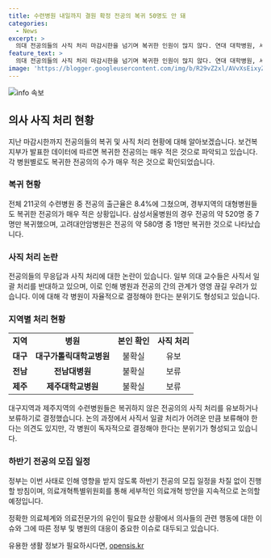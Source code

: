 ```yaml
---
title: 수련병원 내일까지 결원 확정 전공의 복귀 50명도 안 돼
categories:
  - News
excerpt: >
  의대 전공의들의 사직 처리 마감시한을 넘기며 복귀한 인원이 많지 않다. 연대 대학병원, 세브란스 병원 등에서는 전공의 중 일부만 복귀한 것으로 보고되었으며, 복지부에 따르면 전체 수련병원의 전공의 출근율은 8.4%에 불과하다고 한다. 병원과 전공의 사이의 관계가 끊길 우려가 있는 가운데, 사직서 일괄 수리 여부에 대한 논란이 이어지고 있으며, 병원마다 각자 사직서 처리 여부를 결정하게 될 것으로 보인다.
feature_text: >
  의대 전공의들의 사직 처리 마감시한을 넘기며 복귀한 인원이 많지 않다. 연대 대학병원, 세브란스 병원 등에서는 전공의 중 일부만 복귀한 것으로 보고되었으며, 복지부에 따르면 전체 수련병원의 전공의 출근율은 8.4%에 불과하다고 한다. 병원과 전공의 사이의 관계가 끊길 우려가 있는 가운데, 사직서 일괄 수리 여부에 대한 논란이 이어지고 있으며, 병원마다 각자 사직서 처리 여부를 결정하게 될 것으로 보인다.
image: 'https://blogger.googleusercontent.com/img/b/R29vZ2xl/AVvXsEixyZcFfHzMRdzZMjFBmAUKJYCLCGyLL1o632UiGVXcaFdKo_bkvkuCioo0uUKlGfBVcT3P84aROyZIXSBEx3Aw5nCQ3pTgDom1WDC4m8eifvWiAmWEEVb4x6G_l8C0QH225ldMjyaFvpxGEBGNO37VmDTDMHGhJPq73UglMfDca1-0aw/s1600/blogspot.png'
---
```


<p><img src="https://blogger.googleusercontent.com/img/b/R29vZ2xl/AVvXsEixyZcFfHzMRdzZMjFBmAUKJYCLCGyLL1o632UiGVXcaFdKo_bkvkuCioo0uUKlGfBVcT3P84aROyZIXSBEx3Aw5nCQ3pTgDom1WDC4m8eifvWiAmWEEVb4x6G_l8C0QH225ldMjyaFvpxGEBGNO37VmDTDMHGhJPq73UglMfDca1-0aw/s1600/blogspot.png" alt="info 속보" /></p>

<h2 data-ke-size="size26">의사 사직 처리 현황</h2>

<p data-ke-size="size16">지난 마감시한까지 전공의들의 복귀 및 사직 처리 현황에 대해 알아보겠습니다. 보건복지부가 발표한 데이터에 따르면 복귀한 전공의는 매우 적은 것으로 파악되고 있습니다. 각 병원별로도 복귀한 전공의의 수가 매우 적은 것으로 확인되었습니다.</p>

<h3>복귀 현황</h3>

<p data-ke-size="size16">전체 211곳의 수련병원 중 전공의 출근율은 8.4%에 그쳤으며, 경부지역의 대형병원들도 복귀한 전공의가 매우 적은 상황입니다. 삼성서울병원의 경우 전공의 약 520명 중 7명만 복귀했으며, 고려대안암병원은 전공의 약 580명 중 1명만 복귀한 것으로 나타났습니다.</p>

<h3>사직 처리 논란</h3>

<p data-ke-size="size16">전공의들의 무응답과 사직 처리에 대한 논란이 있습니다. 일부 의대 교수들은 사직서 일괄 처리를 반대하고 있으며, 이로 인해 병원과 전공의 간의 관계가 영영 끊길 우려가 있습니다. 이에 대해 각 병원이 자율적으로 결정해야 한다는 분위기도 형성되고 있습니다.</p>

<h3>지역별 처리 현황</h3>

<table>
    <tr>
        <td style="text-align: center; height: 17px;"><b>지역</b></td>
        <td style="text-align: center; height: 17px;"><b>병원</b></td>
        <td style="text-align: center; height: 17px;"><b>본인 확인</b></td>
        <td style="text-align: center; height: 17px;"><b>사직 처리</b></td>
    </tr>
    <tr>
        <td style="text-align: center; height: 17px;"><b>대구</b></td>
        <td style="text-align: center; height: 17px;"><b>대구가톨릭대학교병원</b></td>
        <td style="text-align: center; height: 17px;">불확실</td>
        <td style="text-align: center; height: 17px;">유보</td>
    </tr>
    <tr>
        <td style="text-align: center; height: 17px;"><b>전남</b></td>
        <td style="text-align: center; height: 17px;"><b>전남대병원</b></td>
        <td style="text-align: center; height: 17px;">불확실</td>
        <td style="text-align: center; height: 17px;">보류</td>
    </tr>
    <tr>
        <td style="text-align: center; height: 17px;"><b>제주</b></td>
        <td style="text-align: center; height: 17px;"><b>제주대학교병원</b></td>
        <td style="text-align: center; height: 17px;">불확실</td>
        <td style="text-align: center; height: 17px;">보류</td>
    </tr>
</table>

<p data-ke-size="size16">대구지역과 제주지역의 수련병원들은 복귀하지 않은 전공의의 사직 처리를 유보하거나 보류하기로 결정했습니다. 논의 과정에서 사직서 일괄 처리가 어려운 만큼 보류해야 한다는 의견도 있지만, 각 병원이 독자적으로 결정해야 한다는 분위기가 형성되고 있습니다.</p>

<h3>하반기 전공의 모집 일정</h3>

<p data-ke-size="size16">정부는 이번 사태로 인해 영향을 받지 않도록 하반기 전공의 모집 일정을 차질 없이 진행할 방침이며, 의료개혁특별위원회를 통해 세부적인 의료개혁 방안을 지속적으로 논의할 예정입니다.</p>

<p data-ke-size="size16">정확한 의료체계와 의료전문가의 유인이 필요한 상황에서 의사들의 관련 행동에 대한 이슈와 그에 따른 정부 및 병원의 대응이 중요한 이슈로 대두되고 있습니다.</p>
유용한 생활 정보가 필요하시다면, <a href="https://opensis.kr" rel="dofollow">opensis.kr</a>


